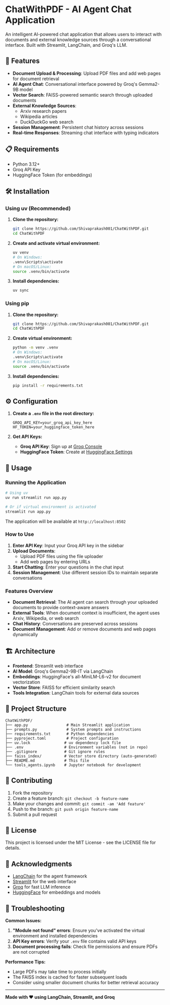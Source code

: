 # ChatWithPDF - AI Agent Chat Application

An intelligent AI-powered chat application that allows users to interact with documents and external knowledge sources through a conversational interface. Built with Streamlit, LangChain, and Groq's LLM.

## 🚀 Features

- **Document Upload & Processing**: Upload PDF files and add web pages for document retrieval
- **AI Agent Chat**: Conversational interface powered by Groq's Gemma2-9B model
- **Vector Search**: FAISS-powered semantic search through uploaded documents
- **External Knowledge Sources**:
  - Arxiv research papers
  - Wikipedia articles
  - DuckDuckGo web search
- **Session Management**: Persistent chat history across sessions
- **Real-time Responses**: Streaming chat interface with typing indicators

## 📋 Requirements

- Python 3.12+
- Groq API Key
- HuggingFace Token (for embeddings)

## 🛠️ Installation

### Using uv (Recommended)

1. **Clone the repository:**
   ```bash
   git clone https://github.com/Shivaprakash001/ChatWithPDF.git
   cd ChatWithPDF
   ```

2. **Create and activate virtual environment:**
   ```bash
   uv venv
   # On Windows:
   .venv\Scripts\activate
   # On macOS/Linux:
   source .venv/bin/activate
   ```

3. **Install dependencies:**
   ```bash
   uv sync
   ```

### Using pip

1. **Clone the repository:**
   ```bash
   git clone https://github.com/Shivaprakash001/ChatWithPDF.git
   cd ChatWithPDF
   ```

2. **Create virtual environment:**
   ```bash
   python -m venv .venv
   # On Windows:
   .venv\Scripts\activate
   # On macOS/Linux:
   source .venv/bin/activate
   ```

3. **Install dependencies:**
   ```bash
   pip install -r requirements.txt
   ```

## ⚙️ Configuration

1. **Create a `.env` file in the root directory:**
   ```env
   GROQ_API_KEY=your_groq_api_key_here
   HF_TOKEN=your_huggingface_token_here
   ```

2. **Get API Keys:**
   - **Groq API Key**: Sign up at [Groq Console](https://console.groq.com/)
   - **HuggingFace Token**: Create at [HuggingFace Settings](https://huggingface.co/settings/tokens)

## 🚀 Usage

### Running the Application

```bash
# Using uv
uv run streamlit run app.py

# Or if virtual environment is activated
streamlit run app.py
```

The application will be available at `http://localhost:8502`

### How to Use

1. **Enter API Key**: Input your Groq API key in the sidebar
2. **Upload Documents**:
   - Upload PDF files using the file uploader
   - Add web pages by entering URLs
3. **Start Chatting**: Enter your questions in the chat input
4. **Session Management**: Use different session IDs to maintain separate conversations

### Features Overview

- **Document Retrieval**: The AI agent can search through your uploaded documents to provide context-aware answers
- **External Tools**: When document context is insufficient, the agent uses Arxiv, Wikipedia, or web search
- **Chat History**: Conversations are preserved across sessions
- **Document Management**: Add or remove documents and web pages dynamically

## 🏗️ Architecture

- **Frontend**: Streamlit web interface
- **AI Model**: Groq's Gemma2-9B-IT via LangChain
- **Embeddings**: HuggingFace's all-MiniLM-L6-v2 for document vectorization
- **Vector Store**: FAISS for efficient similarity search
- **Tools Integration**: LangChain tools for external data sources

## 📁 Project Structure

```
ChatWithPDF/
├── app.py                 # Main Streamlit application
├── prompts.py             # System prompts and instructions
├── requirements.txt       # Python dependencies
├── pyproject.toml         # Project configuration
├── uv.lock               # uv dependency lock file
├── .env                  # Environment variables (not in repo)
├── .gitignore            # Git ignore rules
├── faiss_index/          # Vector store directory (auto-generated)
├── README.md             # This file
└── tools_agents.ipynb    # Jupyter notebook for development
```

## 🤝 Contributing

1. Fork the repository
2. Create a feature branch: `git checkout -b feature-name`
3. Make your changes and commit: `git commit -am 'Add feature'`
4. Push to the branch: `git push origin feature-name`
5. Submit a pull request

## 📄 License

This project is licensed under the MIT License - see the LICENSE file for details.

## 🙏 Acknowledgments

- [LangChain](https://github.com/langchain-ai/langchain) for the agent framework
- [Streamlit](https://streamlit.io/) for the web interface
- [Groq](https://groq.com/) for fast LLM inference
- [HuggingFace](https://huggingface.co/) for embeddings and models

## 🔧 Troubleshooting

**Common Issues:**

1. **"Module not found" errors**: Ensure you've activated the virtual environment and installed dependencies
2. **API Key errors**: Verify your `.env` file contains valid API keys
3. **Document processing fails**: Check file permissions and ensure PDFs are not corrupted

**Performance Tips:**

- Large PDFs may take time to process initially
- The FAISS index is cached for faster subsequent loads
- Consider using smaller document chunks for better retrieval accuracy

---

**Made with ❤️ using LangChain, Streamlit, and Groq**
